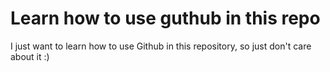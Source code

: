 # Learn how to use guthub in this repo

I just want to learn how to use Github in this repository, so just don't care about it :)
